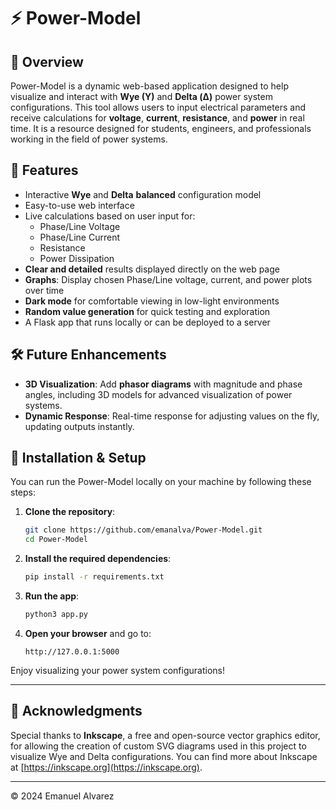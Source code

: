 # ⚡ Power-Model

## 📝 Overview
Power-Model is a dynamic web-based application designed to help visualize and interact with **Wye (Y)** and **Delta (Δ)** power system configurations. This tool allows users to input electrical parameters and receive calculations for **voltage**, **current**, **resistance**, and **power** in real time. It is a resource designed for students, engineers, and professionals working in the field of power systems.

## 🌟 Features
- Interactive **Wye** and **Delta** **balanced** configuration model
- Easy-to-use web interface
- Live calculations based on user input for:
  - Phase/Line Voltage
  - Phase/Line Current
  - Resistance
  - Power Dissipation
- **Clear and detailed** results displayed directly on the web page
- **Graphs**: Display chosen Phase/Line voltage, current, and power plots over time
- **Dark mode** for comfortable viewing in low-light environments
- **Random value generation** for quick testing and exploration
- A Flask app that runs locally or can be deployed to a server

## 🛠️ Future Enhancements
- **3D Visualization**: Add **phasor diagrams** with magnitude and phase angles, including 3D models for advanced visualization of power systems.
- **Dynamic Response**: Real-time response for adjusting values on the fly, updating outputs instantly.

## 🚀 Installation & Setup
You can run the Power-Model locally on your machine by following these steps:

1. **Clone the repository**:
    ```bash
    git clone https://github.com/emanalva/Power-Model.git
    cd Power-Model
    ```

2. **Install the required dependencies**:
    ```bash
    pip install -r requirements.txt
    ```

3. **Run the app**:
    ```bash
    python3 app.py
    ```

4. **Open your browser** and go to:
    ```
    http://127.0.0.1:5000
    ```
Enjoy visualizing your power system configurations!

---

## 🙏 Acknowledgments
Special thanks to **Inkscape**, a free and open-source vector graphics editor, for allowing the creation of custom SVG diagrams used in this project to visualize Wye and Delta configurations. You can find more about Inkscape at [https://inkscape.org](https://inkscape.org).

---

© 2024 Emanuel Alvarez